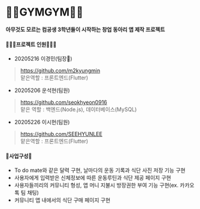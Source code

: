 # 🏃‍♂️GYMGYM🏃‍♂️
__아무것도 모르는 컴공생 3학년들이 시작하는 창업 동아리 앱 제작 프로젝트__<br>

#### 🧑‍🤝‍🧑프로젝트 인원🧑‍🤝‍🧑
* 20205216 이경민(팀장👑)
> https://github.com/m2kyungmin</br>
> 맡은역할 : 프론트엔드(Flutter)
* 20205206 운석현(팀원)
> https://github.com/seokhyeon0916</br>
> 맡은 역할 : 백엔드(Node.js), 데이터베이스(MySQL)
* 20205226 이시현(팀원)
> https://github.com/SEEHYUNLEE</br>
> 맡은역할 : 프론트엔드(Flutter)

#### 📓사업구성📓
* To do mate와 같은 달력 구현, 날마다의 운동 기록과 식단 사진 저장 기능 구현</br>
* 사용자에게 입력받은 신체정보에 따른 운동루틴과 식단 제공 페이지 구현</br>
* 사용자들끼리의 커뮤니티 형성, 앱 머니 지불시 방장권한 부여 기능 구현(ex. 카카오톡 팀 채팅)</br>
* 커뮤니티 앱 내에서의 식단 구매 페이지 구현</br>
